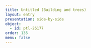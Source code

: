 ```yaml
---
title: Untitled (Building and trees)
layout: entry
presentation: side-by-side
object:
  - id: ptl-26177
order: 135
menu: false
---
```







